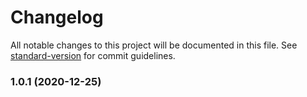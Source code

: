 # Changelog

All notable changes to this project will be documented in this file. See [standard-version](https://github.com/conventional-changelog/standard-version) for commit guidelines.

### 1.0.1 (2020-12-25)
